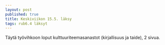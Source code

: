 ```yaml
---
layout: post
published: true
title: Keskiviikon 15.5. läksy
tags: rub6.4 läksyt
---
```

Täytä työvihkoon loput kulttuuriteemasanastot (kirjallisuus ja taide), 2 sivua.
